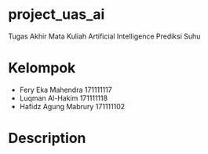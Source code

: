 # project_uas_ai
Tugas Akhir Mata Kuliah Artificial Intelligence
Prediksi Suhu

# Kelompok
- Fery Eka Mahendra     171111117
- Luqman Al-Hakim       171111118
- Hafidz Agung Mabrury  171111102

# Description


